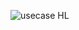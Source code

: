 ![usecase HL](https://user-images.githubusercontent.com/94163693/143199571-cc0cb99f-4fdf-47c5-b62d-2e405a165c83.png)
